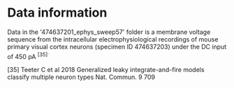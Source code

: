 # Data information
Data in the '474637201_ephys_sweep57' folder is a membrane voltage sequence from the intracellular electrophysiological
recordings of mouse primary visual cortex neurons (specimen ID 474637203) under the DC input of 450 pA <sup>[35]<sup>.

[35] Teeter C et al 2018 Generalized leaky integrate-and-fire models classify multiple neuron types Nat. Commun. 9
709